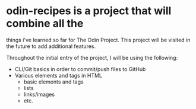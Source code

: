 # odin-recipes is a project that will combine all the
things i've learned so far for The Odin Project. This
project will be visited in the future to add additional features.

Throughout the initial entry of the project, I will be using the following:

- CLI/Git basics in order to commit/push files to GitHub
- Various elements and tags in HTML
    - basic elements and tags
    - lists
    - links/images
    - etc.